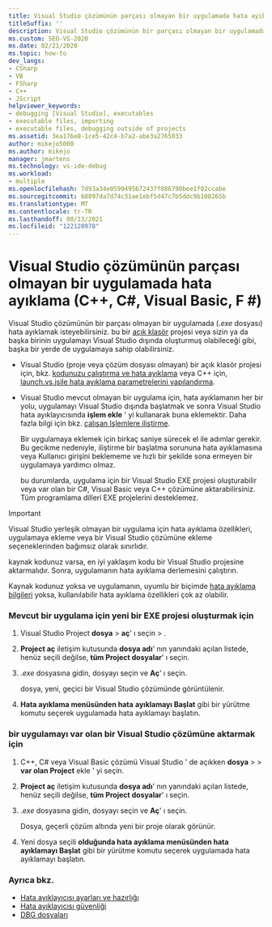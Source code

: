 ```yaml
---
title: Visual Studio çözümünün parçası olmayan bir uygulamada hata ayıklama
titleSuffix: ''
description: Visual Studio çözümünün bir parçası olmayan bir uygulamada hata ayıklamayı öğrenin. Visual Studio hata ayıklayıcıyı iliştirebilirsiniz.
ms.custom: SEO-VS-2020
ms.date: 02/21/2020
ms.topic: how-to
dev_langs:
- CSharp
- VB
- FSharp
- C++
- JScript
helpviewer_keywords:
- debugging [Visual Studio], executables
- executable files, importing
- executable files, debugging outside of projects
ms.assetid: 3ea176e8-1ce5-42c4-b7a2-abe3a2765033
author: mikejo5000
ms.author: mikejo
manager: jmartens
ms.technology: vs-ide-debug
ms.workload:
- multiple
ms.openlocfilehash: 7d93a34e0599495672437f086790bee1f02ccabe
ms.sourcegitcommit: 68897da7d74c31ae1ebf5d47c7b5ddc9b108265b
ms.translationtype: MT
ms.contentlocale: tr-TR
ms.lasthandoff: 08/13/2021
ms.locfileid: "122120978"
---
```

# <a name="debug-an-app-that-isnt-part-of-a-visual-studio-solution-c-c-visual-basic-f"></a>Visual Studio çözümünün parçası olmayan bir uygulamada hata ayıklama (C++, C#, Visual Basic, F #)

Visual Studio çözümünün bir parçası olmayan bir uygulamada (*.exe* dosyası) hata ayıklamak isteyebilirsiniz. bu bir [açık klasör](../ide/develop-code-in-visual-studio-without-projects-or-solutions.md) projesi veya sizin ya da başka birinin uygulamayı Visual Studio dışında oluşturmuş olabileceği gibi, başka bir yerde de uygulamaya sahip olabilirsiniz.

- Visual Studio (proje veya çözüm dosyası olmayan) bir açık klasör projesi için, bkz. [kodunuzu çalıştırma ve hata ayıklama](../ide/develop-code-in-visual-studio-without-projects-or-solutions.md#run-and-debug-your-code) veya C++ için, [launch.vs.jsile hata ayıklama parametrelerini yapılandırma](/cpp/build/open-folder-projects-cpp#configure-debugging-parameters-with-launchvsjson).

- Visual Studio mevcut olmayan bir uygulama için, hata ayıklamanın her bir yolu, uygulamayı Visual Studio dışında başlatmak ve sonra Visual Studio hata ayıklayıcısında **işlem ekle** ' yi kullanarak buna eklemektir. Daha fazla bilgi için bkz. [çalışan Işlemlere iliştirme](../debugger/attach-to-running-processes-with-the-visual-studio-debugger.md).

   Bir uygulamaya eklemek için birkaç saniye sürecek el ile adımlar gerekir. Bu gecikme nedeniyle, iliştirme bir başlatma sorununa hata ayıklamasına veya Kullanıcı girişini beklememe ve hızlı bir şekilde sona ermeyen bir uygulamaya yardımcı olmaz.

   bu durumlarda, uygulama için bir Visual Studio EXE projesi oluşturabilir veya var olan bir C#, Visual Basic veya C++ çözümüne aktarabilirsiniz. Tüm programlama dilleri EXE projelerini desteklemez.

>[!IMPORTANT]
>Visual Studio yerleşik olmayan bir uygulama için hata ayıklama özellikleri, uygulamaya ekleme veya bir Visual Studio çözümüne ekleme seçeneklerinden bağımsız olarak sınırlıdır.
>
>kaynak kodunuz varsa, en iyi yaklaşım kodu bir Visual Studio projesine aktarmalıdır. Sonra, uygulamanın hata ayıklama derlemesini çalıştırın.
>
>Kaynak kodunuz yoksa ve uygulamanın, uyumlu bir biçimde [hata ayıklama bilgileri](../debugger/how-to-set-debug-and-release-configurations.md) yoksa, kullanılabilir hata ayıklama özellikleri çok az olabilir.

### <a name="to-create-a-new-exe-project-for-an-existing-app"></a>Mevcut bir uygulama için yeni bir EXE projesi oluşturmak için

1. Visual Studio Project **dosya**  >  **aç**' ı seçin  >  .

1. **Project aç** iletişim kutusunda **dosya adı**' nın yanındaki açılan listede, henüz seçili değilse, **tüm Project dosyalar**' ı seçin.

1. *.exe* dosyasına gidin, dosyayı seçin ve **Aç**' ı seçin.

   dosya, yeni, geçici bir Visual Studio çözümünde görüntülenir.

1. **Hata ayıklama menüsünden hata** **ayıklamayı Başlat** gibi bir yürütme komutu seçerek uygulamada hata ayıklamayı başlatın.

### <a name="to-import-an-app-into-an-existing-visual-studio-solution"></a>bir uygulamayı var olan bir Visual Studio çözümüne aktarmak için

1. C++, C# veya Visual Basic çözümü Visual Studio ' de açıkken **dosya**  >    >  **var olan Project** ekle ' yi seçin.

1. **Project aç** iletişim kutusunda **dosya adı**' nın yanındaki açılan listede, henüz seçili değilse, **tüm Project dosyalar**' ı seçin.

1. *.exe* dosyasına gidin, dosyayı seçin ve **Aç**' ı seçin.

   Dosya, geçerli çözüm altında yeni bir proje olarak görünür.

1. Yeni dosya seçili **olduğunda hata ayıklama menüsünden hata** **ayıklamayı Başlat** gibi bir yürütme komutu seçerek uygulamada hata ayıklamayı başlatın.

### <a name="see-also"></a>Ayrıca bkz.
- [Hata ayıklayıcısı ayarları ve hazırlığı](../debugger/debugger-settings-and-preparation.md)
- [Hata ayıklayıcısı güvenliği](../debugger/debugger-security.md)
- [DBG dosyaları](/previous-versions/visualstudio/visual-studio-2010/da528y14(v=vs.100))

